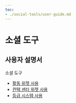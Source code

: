 ```yaml
---
toc:
- ./social-tools/user-guide.md
---
```

# 소셜 도구

사용자 설명서
------------

소셜 도구

* [활동 위젯 사용](./social-tools/user-guide/using-the-activities-widget.md)
* [컨택 센터 위젯 사용](./social-tools/user-guide/using-the-contacts-center-widget.md)
* [등급 시스템 사용](./social-tools/user-guide/using-the-ratings-system.md)
